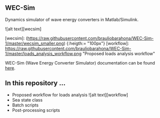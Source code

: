 ## WEC-Sim
Dynamics simulator of wave energy converters in Matlab/Simulink.

![alt text][wecsim]

[wecsim]: (https://raw.githubusercontent.com/brauliobarahona/WEC-Sim-1/master/wecsim_smaller.png) {:heigth:= "100px"}
[workflow]: https://raw.githubusercontent.com/brauliobarahona/WEC-Sim-1/master/loads_analysis_workflow.png "Proposed loads analysis workflow" 


WEC-Sim (Wave Energy Converter Simulator) documentation can be found [here](http://wec-sim.github.io/WEC-Sim).


## In this repository ...
+ Proposed workflow for loads analysis
![alt text][workflow]
+ Sea state class
+ Batch scripts
+ Post-processing scripts

